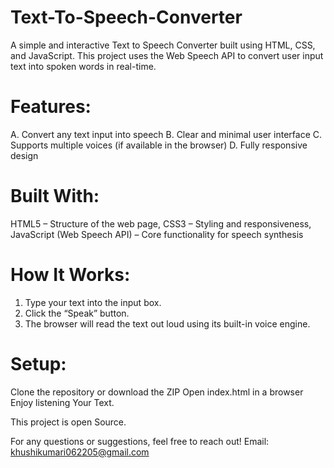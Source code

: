 # Text-To-Speech-Converter

A simple and interactive Text to Speech Converter built using HTML, CSS, and JavaScript. This project uses the Web Speech API to convert user input text into spoken words in real-time.

# Features: 

A. Convert any text input into speech
B. Clear and minimal user interface
C. Supports multiple voices (if available in the browser)
D. Fully responsive design

# Built With:

HTML5 – Structure of the web page,
CSS3 – Styling and responsiveness,
JavaScript (Web Speech API) – Core functionality for speech synthesis

# How It Works:
1. Type your text into the input box.
2. Click the “Speak” button.
3. The browser will read the text out loud using its built-in voice engine.

# Setup:

Clone the repository or download the ZIP
Open index.html in a browser
Enjoy listening Your Text.

This project is open Source.

For any questions or suggestions, feel free to reach out! Email: khushikumari062205@gmail.com
